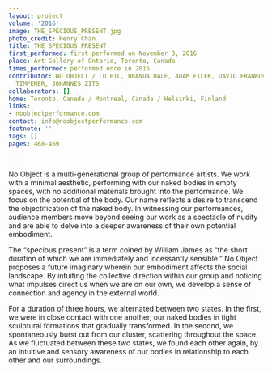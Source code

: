 ```yaml
---
layout: project
volume: '2016'
image: THE_SPECIOUS_PRESENT.jpg
photo_credit: Henry Chan
title: THE SPECIOUS PRESENT
first_performed: first performed on November 3, 2016
place: Art Gallery of Ontario, Toronto, Canada
times_performed: performed once in 2016
contributor: NO OBJECT / LO BIL, BRANDA DALE, ADAM FILEK, DAVID FRANKOVICH, HOLLY
  TIMPENER, JOHANNES ZITS
collaborators: []
home: Toronto, Canada / Montreal, Canada / Helsinki, Finland
links:
- noobjectperformance.com
contact: info@noobjectperformance.com
footnote: ''
tags: []
pages: 468-469

---
```


No Object is a multi-generational group of performance artists. We work with a minimal aesthetic, performing with our naked bodies in empty spaces, with no additional materials brought into the performance. We focus on the potential of the body. Our name reflects a desire to transcend the objectification of the naked body. In witnessing our performances, audience members move beyond seeing our work as a spectacle of nudity and are able to delve into a deeper awareness of their own potential embodiment.

The “specious present” is a term coined by William James as “the short duration of which we are immediately and incessantly sensible.” No Object proposes a future imaginary wherein our embodiment affects the social landscape. By intuiting the collective direction within our group and noticing what impulses direct us when we are on our own, we develop a sense of connection and agency in the external world.

For a duration of three hours, we alternated between two states. In the first, we were in close contact with one another, our naked bodies in tight sculptural formations that gradually transformed. In the second, we spontaneously burst out from our cluster, scattering throughout the space. As we fluctuated between these two states, we found each other again, by an intuitive and sensory awareness of our bodies in relationship to each other and our surroundings.
